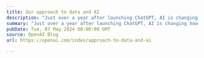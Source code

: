 ```yaml
---
title: Our approach to data and AI
description: "Just over a year after launching ChatGPT, AI is changing how we live, work and learn. It’s also raised important conversations about data in the age of AI. More on our approach, a new Media Manager for creators and content owners, and where we’re headed."
summary: "Just over a year after launching ChatGPT, AI is changing how we live, work and learn. It’s also raised important conversations about data in the age of AI. More on our approach, a new Media Manager for creators and content owners, and where we’re headed."
pubDate: Tue, 07 May 2024 00:00:00 GMT
source: OpenAI Blog
url: https://openai.com/index/approach-to-data-and-ai

---
```


